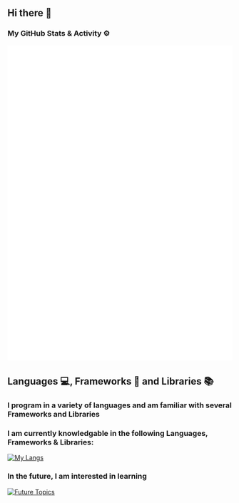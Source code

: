 ## Hi there 👋

<!--
**Spoon3775/Spoon3775** is a ✨ _special_ ✨ repository because its `README.md` (this file) appears on your GitHub profile.

Here are some ideas to get you started:

- 🔭 I’m currently working on ...
- 🌱 I’m currently learning ...
- 👯 I’m looking to collaborate on ...
- 🤔 I’m looking for help with ...
- 💬 Ask me about ...
- 📫 How to reach me: ...
- 😄 Pronouns: ...
- ⚡ Fun fact: ...
-->
###  My GitHub Stats & Activity ⚙️

<p align="center">
  <img src="github-metrics.svg" alt="Metrics" width="800">
</p>

## Languages 💻, Frameworks 📝 and Libraries 📚
### I program in a variety of languages and am familiar with several Frameworks and Libraries
### I am currently knowledgable in the following Languages, Frameworks & Libraries:
[![My Langs](https://skillicons.dev/icons?i=cs,cpp,js,postgres,py,html,css,lua,react)](https://skillicons.dev)
### In the future, I am interested in learning
[![Future Topics](https://skillicons.dev/icons?i=go,c,nextjs,php)](https://skillicons.dev)
